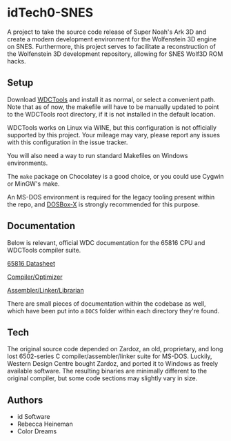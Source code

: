 # idTech0-SNES

A project to take the source code release of Super Noah's Ark 3D and create a modern development environment for the Wolfenstein 3D engine on SNES. Furthermore, this project serves to facilitate a reconstruction of the Wolfenstein 3D development repository, allowing for SNES Wolf3D ROM hacks.

## Setup

Download [WDCTools](https://www.westerndesigncenter.com/wdc/WDCTools/WDCTOOLS.exe) and install it as normal, or select a convenient path. Note that as of now, the makefile will have to be manually updated to point to the WDCTools root directory, if it is not installed in the default location.

WDCTools works on Linux via WINE, but this configuration is not officially supported by this project. Your mileage may vary, please report any issues with this configuration in the issue tracker.

You will also need a way to run standard Makefiles on Windows environments. 

The `make` package on Chocolatey is a good choice, or you could use Cygwin or MinGW's make.

An MS-DOS environment is required for the legacy tooling present within the repo, and [DOSBox-X](https://github.com/joncampbell123/dosbox-x/releases) is strongly recommended for this purpose.

## Documentation

Below is relevant, official WDC documentation for the 65816 CPU and WDCTools compiler suite.

[65816 Datasheet](https://www.westerndesigncenter.com/wdc/documentation/w65c816s.pdf)

[Compiler/Optimizer](http://www.wdc65xx.com/wdc/documentation/816cc.pdf)

[Assembler/Linker/Librarian](http://www.wdc65xx.com/wdc/documentation/Assembler_Linker.pdf)

There are small pieces of documentation within the codebase as well, which have been put into a `DOCS` folder within each directory they're found.

## Tech

The original source code depended on Zardoz, an old, proprietary, and long lost 6502-series C compiler/assembler/linker suite for MS-DOS. Luckily, Western Design Centre bought Zardoz, and ported it to Windows as freely available software. The resulting binaries are minimally different to the original compiler, but some code sections may slightly vary in size.

## Authors

- id Software
- Rebecca Heineman
- Color Dreams